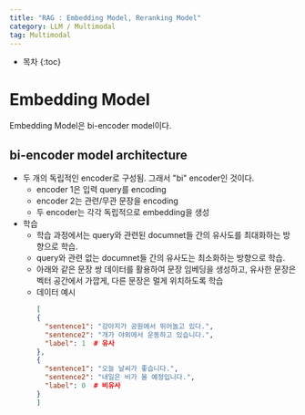 ```yaml
---
title: "RAG : Embedding Model, Reranking Model"
category: LLM / Multimodal
tag: Multimodal
---
```








* 목차
{:toc}











# Embedding Model

Embedding Model은 bi-encoder model이다. 

## bi-encoder model architecture

- 두 개의 독립적인 encoder로 구성됨. 그래서 "bi" encoder인 것이다.
  - encoder 1은 입력 query를 encoding
  - encoder 2는 관련/무관 문장을 encoding
  - 두 encoder는 각각 독립적으로 embedding을 생성
- 학습
  - 학습 과정에서는 query와 관련된 documnet들 간의 유사도를 최대화하는 방향으로 학습.
  - query와 관련 없는 documnet들 간의 유사도는 최소화하는 방향으로 학습.
  - 아래와 같은 문장 쌍 데이터를 활용하여 문장 임베딩을 생성하고, 유사한 문장은 벡터 공간에서 가깝게, 다른 문장은 멀게 위치하도록 학습
  - 데이터 예시
    ```json
    [
    {
      "sentence1": "강아지가 공원에서 뛰어놀고 있다.",
      "sentence2": "개가 야외에서 운동하고 있습니다.", 
      "label": 1  # 유사
    },
    {
      "sentence1": "오늘 날씨가 좋습니다.",
      "sentence2": "내일은 비가 올 예정입니다.",
      "label": 0  # 비유사
    }
    ]
    ```
